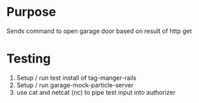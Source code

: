 # Purpose

Sends command to open garage door based on result of http get

# Testing

1. Setup / run test install of tag-manger-rails
2. Setup / run garage-mock-particle-server
2. use cat and netcat (nc) to pipe test input into authorizer
